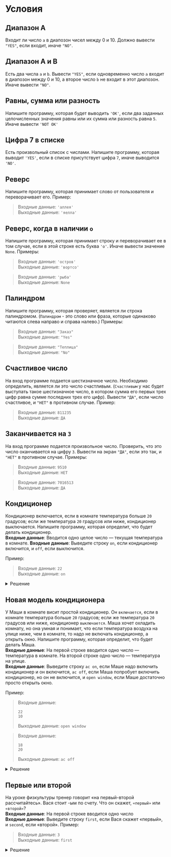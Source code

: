 # Условия

## Диапазон A

Входит ли число `a` в диапозон чисел между 0 и 10. Должно вывести `"YES"`, если входит, иначе `"NO"`.

## Диапазон A и B

Есть два числа `a` и `b`. Вывести `"YES"`, если одновременно число `a` входит в диапозон между 0 и 10, а второе число `b` не входит в этот диапозон. Иначе вывести `"NO"`.

## Равны, сумма или разность

Напишите программу, которая будет выводить `'OK'`, если два заданных целочисленных значения равны или их сумма или разность равна `5`. Иначе вывести `'NOT OK'`

## Цифра 7 в списке

Есть произвольный список с числами.
Напишите программу, которая выводит `'YES'`, если в списке присутствует цифра `7`, иначе выводится `'NO'`.

## Реверс

Напишите программу, которая принимает слово от пользователя и переворачивает его. Пример:

> Входные данные: `'аллея'`  
> Выходные данные: `'яелла'`

## Реверс, когда в наличии `o`

Напишите программу, которая принимает строку и переворачивает ее в том случае, если в этой строке есть буква `'o'`. Иначе вывести значение `None`. Примеры:

> Входные данные: `'остров'`  
> Выходные данные: `'вортсо'`

> Входные данные: `'рыба'`  
> Выходные данные: `None`

## Палиндром

Напишите программу, которая проверяет, является ли строка палиндромом. (`Палиндром` - это слово или фраза, которые одинаково читаются слева направо и справа налево.)
Примеры:

> Входные данные: `"Заказ"`  
> Выходные данные: `"Yes"`

> Входные данные: `"Теплица"`  
> Выходные данные: `"No"`

## Счастливое число

На вход программе подается шестизначное число. Необходимо определить, является ли это число счастливым. (`Счастливым` у нас будет выступать такое шестизначное число, в котором сумма его первых трех цифр равна сумме последних трех его цифр). Вывести `"ДА"`, если число счастливое, и `"НЕТ"` в противном случае. Пример:

> Входные данные: `811235`  
> Выходные данные: `ДА`

## Заканчивается на `3`

На вход программе подается произвольное число. Проверить, что это число оканчивается на цифру `3`. Вывести на экран `"ДА"`, если это так, и `"НЕТ"` в противном случае. Примеры:

> Входные данные: `9510`  
> Выходные данные: `НЕТ`

> Входные данные: `7016513`  
> Выходные данные: `ДА`

## Кондиционер

Кондиционер включается, если в комнате температура больше `20` градусов; если же температура `20` градусов или ниже, кондиционер выключается. Напишите программу, которая определит, что будет делать кондиционер.  
**Входные данные**: Вводится одно целое число — текущая температура в комнате.
**Входные данные**: Выведите строку `on`, если кондиционер включится, и `off`, если выключится.

Пример:

> Входные данные: `22`  
> Выходные данные: `on`

<details><summary>Решение</summary>
<pre>
n = int(input())
if n > 20:
    print("on")
else:
    print("off")
</pre>
</details>

## Новая модель кондиционера

У Маши в комнате висит простой кондиционер. Он `включается`, если в комнате температура больше `20` градусов; если же температура `20` градусов или ниже, кондиционер `выключается`. Маша хочет охладить комнату, но она умная и понимает, что если температура воздуха на улице ниже, чем в комнате, то надо не включать кондиционер, а открыть окно. Напишите программу, которая определит, что будет делать Маша.\
**Входные данные**: На первой строке вводится одно число — температура в комнате. На второй строке одно число — температура на улице.\
**Входные данные**: Выведите строку `ac on`, если Маше надо включить кондиционер и он включится, `ac off`, если Маша попробует включить кондиционер, но он не включится, и `open window`, если Маше достаточно просто открыть окно.

Пример:

> Входные данные:
> 
> ```
> 22
> 10
> ```
> 
> Выходные данные: `open window`

> Входные данные:
> 
> ```
> 18
> 20
> ```
> 
> Выходные данные: `ac off`

<details><summary>Решение</summary>
<pre>
1.
t_in = int(input())
t_out = int(input())
if t_in <= t_out:
    if t_in > 20:
        print("ac on")
    else:
        print("ac off")
else:
    print("open window")
2.
t_in = int(input())
t_out = int(input())
if t_in > t_out:
    print("open window")
elif t_in > 20:
    print("ac on")
else:
    print("ac off")
</pre>
</details>

## Первые или второй

На уроке физкультуры тренер говорит «на первый-второй рассчитайтесь». Вася стоит 
-ым по счету. Что он скажет, `«первый»` или `«второй»`?\
**Входные данные**: На первой строке вводится одно число\
**Входные данные**: Выведите строку `first`, если Вася скажет «первый», и `second`, если «второй».
Пример:

> Входные данные: `3`  
> Выходные данные: `first`

<details><summary>Решение</summary>
<pre>
n = int(input())
if n % 2 == 1:
    print("first")
else:
    print("second")
</pre>
</details>